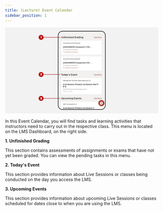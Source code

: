 ```yaml
---
title: (Lecture) Event Calendar
sidebar_position: 1
---
```

![](/img/degree-lecture-event-calendar-3.jpg)

In this Event Calendar, you will find tasks and learning activities that instructors need to carry out in the respective class. This menu is located on the LMS Dashboard, on the right side.

**1. Unfinished Grading**

This section contains assessments of assignments or exams that have not yet been graded. You can view the pending tasks in this menu.

**2. Today's Event**

This section provides information about Live Sessions or classes being conducted on the day you access the LMS.

**3. Upcoming Events**

This section provides information about upcoming Live Sessions or classes scheduled for dates close to when you are using the LMS.
